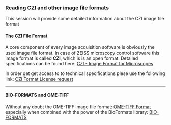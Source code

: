 ### Reading CZI and other image file formats

This session will provide some detailed information about the CZI image file format

#### The CZI File Format

A core component of every image acquisition software is obviously the used image file format.
In case of ZEISS microscopy control software this image format is called **CZI**, which is is an open format. Detailed specifications can be found here: [CZI - Image Format for Microscopes](https://www.zeiss.com/microscopy/int/products/microscope-software/zen/czi.html)

In order get get access to to technical specifications plese use the following link: [CZI Format License request](https://www.zeiss.com/microscopy/int/products/microscope-software/czi/czi-download.html)

***

#### BIO-FORMATS and OME-TIFF

Without any doubt the OME-TIFF image file format: [OME-TIFF Format](https://docs.openmicroscopy.org/ome-model/6.0.0/ome-tiff/index.html) especially when combined with the power of the BioFormats library: [BIO-FORMATS](https://www.openmicroscopy.org/bio-formats/)